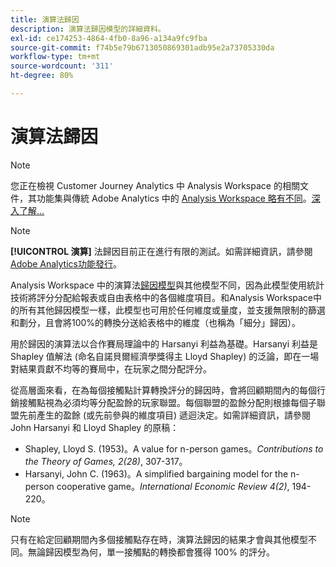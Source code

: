 ```yaml
---
title: 演算法歸因
description: 演算法歸因模型的詳細資料。
exl-id: ce174253-4864-4fb0-8a96-a134a9fc9fba
source-git-commit: f74b5e79b6713050869301adb95e2a73705330da
workflow-type: tm+mt
source-wordcount: '311'
ht-degree: 80%

---
```


# 演算法歸因

>[!NOTE]
>
>您正在檢視 Customer Journey Analytics 中 Analysis Workspace 的相關文件，其功能集與傳統 Adobe Analytics 中的 [Analysis Workspace 略有不同](https://experienceleague.adobe.com/docs/analytics/analyze/analysis-workspace/home.html?lang=zh-Hant)。[深入了解...](/help/getting-started/cja-aa.md)

>[!NOTE]
>
>**[!UICONTROL 演算]** 法歸因目前正在進行有限的測試。如需詳細資訊，請參閱[Adobe Analytics功能發行](https://experienceleague.adobe.com/docs/analytics/landing/an-releases.html)。

Analysis Workspace 中的演算法[歸因模型](models.md)與其他模型不同，因為此模型使用統計技術將評分分配給報表或自由表格中的各個維度項目。和Analysis Workspace中的所有其他歸因模型一樣，此模型也可用於任何維度或量度，並支援無限制的篩選和劃分，且會將100%的轉換分送給表格中的維度（也稱為「細分」歸因）。

用於歸因的演算法以合作賽局理論中的 Harsanyi 利益為基礎。Harsanyi 利益是 Shapley 值解法 (命名自諾貝爾經濟學獎得主 Lloyd Shapley) 的泛論，即在一場對結果貢獻不均等的賽局中，在玩家之間分配評分。

從高層面來看，在為每個接觸點計算轉換評分的歸因時，會將回顧期間內的每個行銷接觸點視為必須均等分配盈餘的玩家聯盟。每個聯盟的盈餘分配則根據每個子聯盟先前產生的盈餘 (或先前參與的維度項目) 遞迴決定。如需詳細資訊，請參閱 John Harsanyi 和 Lloyd Shapley 的原稿：

* Shapley, Lloyd S. (1953)。A value for n-person games。*Contributions to the Theory of Games, 2(28)*, 307-317。
* Harsanyi, John C. (1963)。A simplified bargaining model for the n-person cooperative game。*International Economic Review 4(2)*, 194-220。

>[!NOTE]
>
>只有在給定回顧期間內多個接觸點存在時，演算法歸因的結果才會與其他模型不同。無論歸因模型為何，單一接觸點的轉換都會獲得 100% 的評分。
